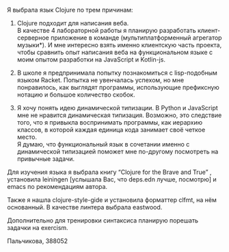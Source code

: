 Я выбрала язык Clojure по трем причинам: 

1. Clojure подходит для написания веба.  
В качестве 4 лабораторной работы я планирую разработать клиент-серверное приложение в команде (мультиплатформенный агрегатор музыки*). И мне интересно взять именно клиентскую часть проекта, чтобы сравнить опыт написания веба на функциональном языке с моим опытом разработки на JavaScript и Kotlin-js. 

2. В школе я предпринимала попытку познакомиться с lisp-подобным языком Racket. 
Попытка не увенчалась успехом, но мне понравилось, как выглядят программы, использующие префиксную нотацию и большое количество скобок. 

3. Я хочу понять идею динамической типизации.
   В Python и JavaScript мне не нравится динамическая типизация. Возможно, это следствие того, что я привыкла воспринимать программы, как иерархию классов, в которой каждая единица кода занимает своё четкое место.  
Я думаю, что функциональный язык в сочетании именно с динамической типизацией поможет мне по-другому посмотреть на привычные задачи. 

 

Для изучения языка я выбрала книгу “Clojure for the Brave and True” , установила leiningen [услышала Вас, что deps.edn лучше, посмотрю] и emacs по рекомендациям автора. 

Также я нашла clojure-style-gide и установила форматтер clfmt, на нём основанный. В качестве линтера выбрала eastwood. 

Дополнительно для тренировки синтаксиса планирую порешать задачки на exercism. 

Пальчикова, 388052 
